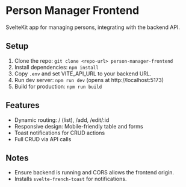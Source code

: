 # Person Manager Frontend

SvelteKit app for managing persons, integrating with the backend API.

## Setup

1. Clone the repo: `git clone <repo-url> person-manager-frontend`
2. Install dependencies: `npm install`
3. Copy `.env` and set VITE_API_URL to your backend URL.
4. Run dev server: `npm run dev` (opens at http://localhost:5173)
5. Build for production: `npm run build`

## Features

- Dynamic routing: / (list), /add, /edit/:id
- Responsive design: Mobile-friendly table and forms
- Toast notifications for CRUD actions
- Full CRUD via API calls

## Notes

- Ensure backend is running and CORS allows the frontend origin.
- Installs `svelte-french-toast` for notifications.
